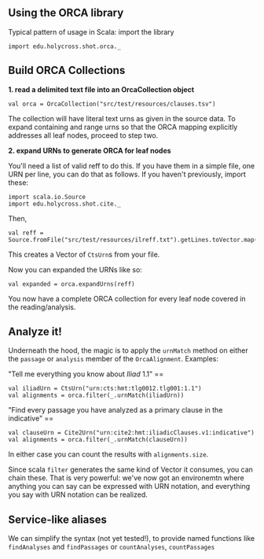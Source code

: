 ## Using the ORCA library

Typical pattern of usage in Scala: import the library

    import edu.holycross.shot.orca._


## Build ORCA Collections

**1. read a delimited text file into an OrcaCollection object**

    val orca = OrcaCollection("src/test/resources/clauses.tsv")

The collection will have literal text urns as given in the source data.  To expand containing and range urns so that the ORCA mapping explicitly addresses all leaf nodes, proceed to step two.

**2. expand URNs to generate ORCA for leaf nodes**

You'll need a list of valid reff to do this.  If you have them in a simple file, one URN per line, you can do that as follows.  If you haven't  previously, import these:

    import scala.io.Source
    import edu.holycross.shot.cite._

Then,

    val reff = Source.fromFile("src/test/resources/ilreff.txt").getLines.toVector.map(CtsUrn(_))

This creates a Vector of `CtsUrn`s from your file.

Now you can expanded the URNs like so:

    val expanded = orca.expandUrns(reff)

You now have a complete ORCA collection for every leaf node covered in the reading/analysis.

## Analyze it!

Underneath the hood, the magic is to apply the `urnMatch` method on either the `passage` or `analysis` member of the `OrcaAlignment`.  Examples:

"Tell me everything you know about *Iliad* 1.1" ==

    val iliadUrn = CtsUrn("urn:cts:hmt:tlg0012.tlg001:1.1")
    val alignments = orca.filter(_.urnMatch(iliadUrn))


"Find every passage you have analyzed as a primary clause in the indicative" ==

    val clauseUrn = Cite2Urn("urn:cite2:hmt:iliadicClauses.v1:indicative")
    val alignments = orca.filter(_.urnMatch(clauseUrn))


In either case you can count the results with `alignments.size`.

Since scala `filter` generates the same kind of Vector it consumes, you can chain these.  That is very powerful:  we've now got an environemtn where anything you can say can be expressed with URN notation, and everything you say with URN notation can be realized.


## Service-like aliases

We can simplify the syntax (not yet tested!), to provide named functions like `findAnalyses` and `findPassages` or `countAnalyses`, `countPassages`
